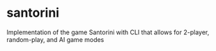 # santorini
Implementation of the game Santorini with CLI that allows for 2-player, random-play, and AI game modes
